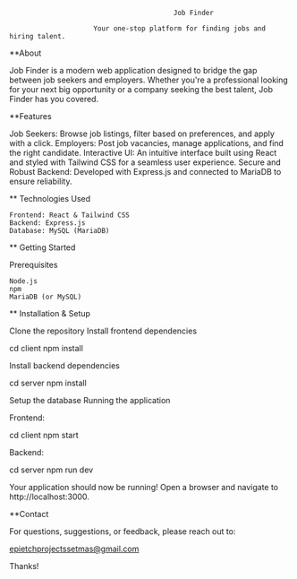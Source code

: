                                              Job Finder

                         Your one-stop platform for finding jobs and hiring talent.

**About

Job Finder is a modern web application designed to bridge the gap between job seekers and employers. Whether you're a professional looking for your next big opportunity or a company seeking the best talent, Job Finder has you covered.

**Features

Job Seekers: Browse job listings, filter based on preferences, and apply with a click. Employers: Post job vacancies, manage applications, and find the right candidate. Interactive UI: An intuitive interface built using React and styled with Tailwind CSS for a seamless user experience. Secure and Robust Backend: Developed with Express.js and connected to MariaDB to ensure reliability.

** Technologies Used

    Frontend: React & Tailwind CSS
    Backend: Express.js
    Database: MySQL (MariaDB)

** Getting Started

Prerequisites

    Node.js
    npm
    MariaDB (or MySQL)

** Installation & Setup

Clone the repository
Install frontend dependencies

  cd client
  npm install

Install backend dependencies

  cd server
  npm install
  
Setup the database
Running the application

Frontend:

  cd client
  npm start

Backend:

  cd server
  npm run dev

Your application should now be running! Open a browser and navigate to http://localhost:3000.

**Contact

For questions, suggestions, or feedback, please reach out to:

epietchprojectssetmas@gmail.com

Thanks!
